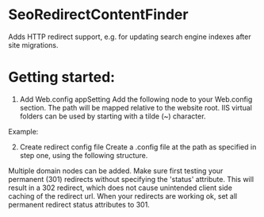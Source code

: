 # SeoRedirectContentFinder
Adds HTTP redirect support, e.g. for updating search engine indexes after site migrations.

# Getting started:
1.	Add Web.config appSetting
Add the following node to your Web.config <appSettings> section.
The path will be mapped relative to the website root. IIS virtual folders can be used by starting with a tilde (~) character.

Example:
	<add key="SeoRedirectContentFinder.RedirectFilePath" value="~/seo/SeoRedirect.config" />

2. Create redirect config file
Create a .config file at the path as specified in step one, using the following structure.

	<?xml version="1.0" encoding="utf-8" ?>
	<seo>
	 <domain name="www.mydomain.com">
	  <redirect from="/about" to="/about-us" status="301" />
	  <redirect from="/contact" to="/get-in-touch" status="301" />
	 </domain>
	</seo>

Multiple domain nodes can be added.
Make sure first testing your permanent (301) redirects without specifying the 'status' attribute.
This will result in a 302 redirect, which does not cause unintended client side caching of the redirect url.
When your redirects are working ok, set all permanent redirect status attributes to 301.